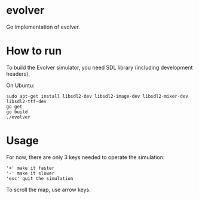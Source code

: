 evolver
=======

Go implementation of evolver. 


How to run
===========
To build the Evolver simulator, you need SDL library (including development headers).



On Ubuntu:

    sudo apt-get install libsdl2-dev libsdl2-image-dev libsdl2-mixer-dev libsdl2-ttf-dev
    go get
    go build
    ./evolver

Usage
===========
For now, there are only 3 keys needed to operate the simulation:

	'+' make it faster
	'-' make it slower
	'esc' quit the simulation

To scroll the map, use arrow keys.
